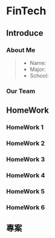 # FinTech

## Introduce

### About Me
> * Name: 
> * Major: 
> * School:

### Our Team

## HomeWork
### HomeWork 1

### HomeWork 2

### HomeWork 3

### HomeWork 4

### HomeWork 5

### HomeWork 6

## 專案
